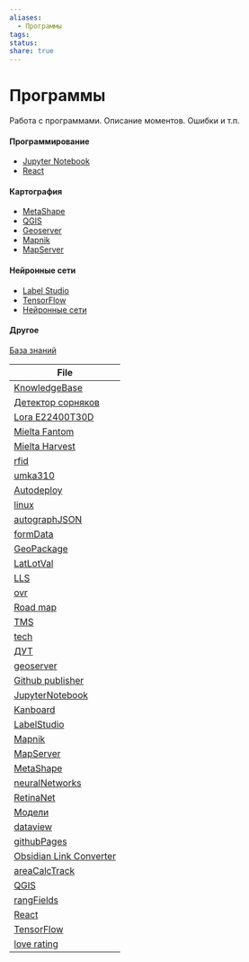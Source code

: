 ```yaml
---
aliases:
  - Программы
tags: 
status: 
share: true
---
```


# Программы
Работа с программами. Описание моментов. Ошибки и т.п.
#### Программирование
- [Jupyter Notebook](projects/soft/JupyterNotebook.md)
- [React](projects/soft/React.md)
#### Картография
- [MetaShape](projects/soft/MetaShape.md)
- [QGIS](projects/soft/QGIS/QGIS.md)
- [Geoserver](projects/soft/geoserver/geoserver.md)
- [Mapnik](projects/soft/Mapnik.md)
- [MapServer](projects/soft/MapServer.md)
#### Нейронные сети
- [Label Studio](projects/soft/LabelStudio/LabelStudio.md)
- [TensorFlow](projects/soft/TensorFlow.md)
- [Нейронные сети](projects/soft/NeuralNetwork/neuralNetworks.md)

#### Другое
[База знаний](projects/development/KnowledgeBase.md)


| File                                                                           |
| ------------------------------------------------------------------------------ |
| [KnowledgeBase](projects/development/KnowledgeBase.md.md)                       |
| [Детектор сорняков](projects/development/%D0%94%D0%B5%D1%82%D0%B5%D0%BA%D1%82%D0%BE%D1%80%20%D1%81%D0%BE%D1%80%D0%BD%D1%8F%D0%BA%D0%BE%D0%B2.md.md)               |
| [Lora E22400T30D](projects/device/Lora%20E22400T30D.md.md)                        |
| [Mielta Fantom](projects/device/Mielta%20Fantom.md.md)                            |
| [Mielta Harvest](projects/device/Mielta%20Harvest.md.md)                          |
| [rfid](projects/device/RFID/rfid.md.md)                                         |
| [umka310](projects/device/umka310.md.md)                                        |
| [Autodeploy](projects/info/Linux/Autodeploy.md.md)                              |
| [linux](projects/info/Linux/linux.md.md)                                        |
| [autographJSON](projects/info/dataFormat/autographJSON.md.md)                   |
| [formData](projects/info/dataFormat/formData.md.md)                             |
| [GeoPackage](projects/info/dataFormat/GeoPackage.md.md)                         |
| [LatLotVal](projects/info/dataFormat/LatLotVal.md.md)                           |
| [LLS](projects/info/dataFormat/LLS/LLS.md.md)                                   |
| [ovr](projects/info/dataFormat/ovr.md.md)                                       |
| [Road map](projects/info/dataFormat/TMS/Road%20map.md.md)                         |
| [TMS](projects/info/dataFormat/TMS/TMS.md.md)                                   |
| [tech](projects/info/tech.md.md)                                                |
| [ДУТ](projects/info/%D0%94%D0%A3%D0%A2.md.md)                                                  |
| [geoserver](projects/soft/geoserver/geoserver.md.md)                            |
| [Github publisher](projects/soft/Github%20publisher.md.md)                        |
| [JupyterNotebook](projects/soft/JupyterNotebook.md.md)                          |
| [Kanboard](projects/soft/Kanboard.md.md)                                        |
| [LabelStudio](projects/soft/LabelStudio/LabelStudio.md.md)                      |
| [Mapnik](projects/soft/Mapnik.md.md)                                            |
| [MapServer](projects/soft/MapServer.md.md)                                      |
| [MetaShape](projects/soft/MetaShape.md.md)                                      |
| [neuralNetworks](projects/soft/NeuralNetwork/neuralNetworks.md.md)              |
| [RetinaNet](projects/soft/NeuralNetwork/RetinaNet.md.md)                        |
| [Модели](projects/soft/NeuralNetwork/%D0%9C%D0%BE%D0%B4%D0%B5%D0%BB%D0%B8.md.md)                              |
| [dataview](projects/soft/obsidian/dataview.md.md)                               |
| [githubPages](projects/soft/obsidian/githubPages.md.md)                         |
| [Obsidian Link Converter](projects/soft/obsidian/Obsidian%20Link%20Converter.md.md) |
| [areaCalcTrack](projects/soft/QGIS/areaCalcTrack.md.md)                         |
| [QGIS](projects/soft/QGIS/QGIS.md.md)                                           |
| [rangFields](projects/soft/QGIS/rangFields.md.md)                               |
| [React](projects/soft/React.md.md)                                              |
| [TensorFlow](projects/soft/TensorFlow.md.md)                                    |
| [love rating](projects/soft/%D0%A0%D0%B5%D0%B9%D1%82%D0%B8%D0%BD%D0%B3%20love/love%20rating.md.md)                     |
